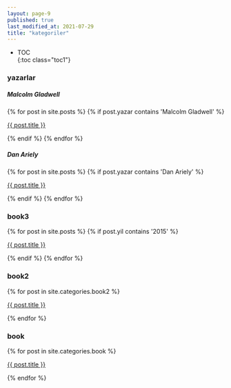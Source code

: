 ```yaml
---
layout: page-9
published: true
last_modified_at: 2021-07-29
title: "kategoriler"
---
```


* TOC  
{:toc class="toc1"}  


### yazarlar  


##### Malcolm Gladwell  

{% for post in site.posts %}
    {% if post.yazar contains 'Malcolm Gladwell' %}
        <p><a href="{{ post.url }}">{{ post.title }}</a></p>
    {% endif %}
{% endfor %}


##### Dan Ariely

{% for post in site.posts %}
    {% if post.yazar contains 'Dan Ariely' %}
      <p><a href="{{ post.url }}">{{ post.title }}</a></p>
    {% endif %}
  {% endfor %}


### book3  

{% for post in site.posts %}
    {% if post.yil contains '2015' %}
      <p><a href="{{ post.url }}">{{ post.title }}</a></p>
    {% endif %}
  {% endfor %}


### book2  

{% for post in site.categories.book2 %}
    <p><a href="{{ post.url }}">{{ post.title }}</a></p>
{% endfor %}


### book  

{% for post in site.categories.book %}
    <p><a href="{{ post.url }}">{{ post.title }}</a></p>
{% endfor %}

<br />
